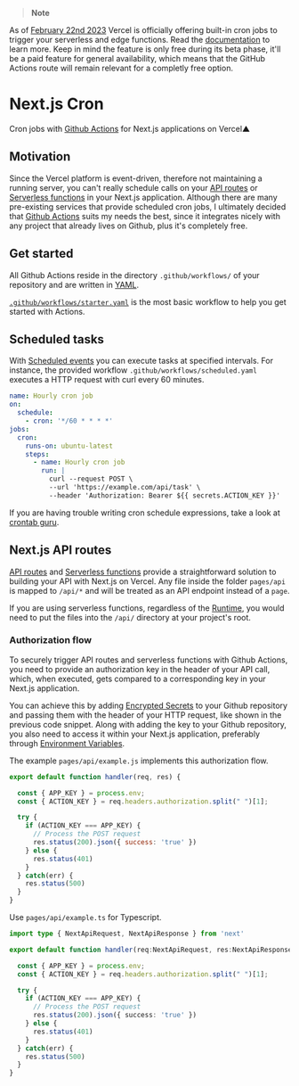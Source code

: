 > **Note**

As of [February 22nd 2023](https://vercel.com/blog/cron-jobs) Vercel is officially offering built-in cron jobs to trigger your serverless and edge functions. Read the [documentation](https://vercel.com/docs/cron-jobs) to learn more. Keep in mind the feature is only free during its beta phase, it'll be a paid feature for general availability, which means that the GitHub Actions route will remain relevant for a completly free option.

# Next.js Cron
Cron jobs with [Github Actions](https://github.com/features/actions) for Next.js applications on Vercel▲

## Motivation
Since the Vercel platform is event-driven, therefore not maintaining a running server, you can't really schedule calls on your [API routes](https://nextjs.org/docs/api-routes/introduction) or [Serverless functions](https://vercel.com/docs/serverless-functions/introduction) in your Next.js application.
Although there are many pre-existing services that provide scheduled cron jobs, I ultimately decided that [Github Actions](https://github.com/features/actions) suits my needs the best, since it integrates nicely with any project that already lives on Github, plus it's completely free.

## Get started
All Github Actions reside in the directory `.github/workflows/` of your repository and are written in [YAML](https://yaml.org/).

 [`.github/workflows/starter.yaml`](https://github.com/baulml/nextjs-cron/blob/master/.github/workflows/starter.yaml) is the most basic workflow to help you get started with Actions.
 
## Scheduled tasks
With [Scheduled events](https://docs.github.com/en/actions/reference/events-that-trigger-workflows#scheduled-events) you can execute tasks at specified intervals. For instance, the provided workflow `.github/workflows/scheduled.yaml` executes a HTTP request with curl every 60 minutes.

```yaml
name: Hourly cron job
on:
  schedule:
    - cron: '*/60 * * * *'
jobs:
  cron:
    runs-on: ubuntu-latest
    steps:
      - name: Hourly cron job
        run: |
          curl --request POST \
          --url 'https://example.com/api/task' \
          --header 'Authorization: Bearer ${{ secrets.ACTION_KEY }}'
```
If you are having trouble writing cron schedule expressions, take a look at [crontab guru](https://crontab.guru/).

## Next.js API routes

[API routes](https://nextjs.org/docs/api-routes/introduction) and [Serverless functions](https://vercel.com/docs/serverless-functions/introduction) provide a straightforward solution to building your API with Next.js on Vercel.
Any file inside the folder `pages/api` is mapped to `/api/*` and will be treated as an API endpoint instead of a `page`.

If you are using serverless functions, regardless of the [Runtime](https://vercel.com/docs/runtimes), you would need to put the files into the `/api/` directory at your project's root.

### Authorization flow
To securely trigger API routes and serverless functions with Github Actions, you need to provide an authorization key in the header of your API call, which, when executed, gets compared to a corresponding key in your Next.js application.

You can achieve this by adding [Encrypted Secrets](https://docs.github.com/en/actions/reference/encrypted-secrets) to your Github repository and passing them with the header of your HTTP request, like shown in the previous code snippet.
Along with adding the key to your Github repository, you also need to access it within your Next.js application, preferably through [Environment Variables](https://nextjs.org/docs/basic-features/environment-variables).

The example `pages/api/example.js` implements this authorization flow.

```js
export default function handler(req, res) {

  const { APP_KEY } = process.env;
  const { ACTION_KEY } = req.headers.authorization.split(" ")[1];

  try {
    if (ACTION_KEY === APP_KEY) {
      // Process the POST request
      res.status(200).json({ success: 'true' })
    } else {
      res.status(401)
    }
  } catch(err) {
    res.status(500)
  }
}
```

Use `pages/api/example.ts` for Typescript.

```ts
import type { NextApiRequest, NextApiResponse } from 'next'

export default function handler(req:NextApiRequest, res:NextApiResponse) {

  const { APP_KEY } = process.env;
  const { ACTION_KEY } = req.headers.authorization.split(" ")[1];

  try {
    if (ACTION_KEY === APP_KEY) {
      // Process the POST request
      res.status(200).json({ success: 'true' })
    } else {
      res.status(401)
    }
  } catch(err) {
    res.status(500)
  }
}
```

